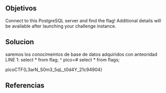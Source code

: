 ## Objetivos
Connect to this PostgreSQL server and find the flag!
Additional details will be available after launching your challenge instance.
## Solucion
saremos los conocimeintos de base de datos adquiridos con anteoridad
LINE 1: select * from flag;                ^
pico=# select * from flags;

picoCTF{L3arN_S0m3_5qL_t0d4Y_21c94904}



## Referencias
